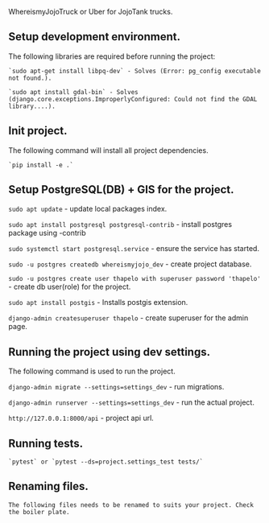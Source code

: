 WhereismyJojoTruck or Uber for JojoTank trucks.

## Setup development environment.
  The following libraries are required before running the project:

    `sudo apt-get install libpq-dev` - Solves (Error: pg_config executable not found.).

    `sudo apt install gdal-bin` - Solves (django.core.exceptions.ImproperlyConfigured: Could not find the GDAL library....).

## Init project.
    
The following command will install all project dependencies.

    `pip install -e .`

## Setup PostgreSQL(DB) + GIS for the project.

  `sudo apt update` - update local packages index.

  `sudo apt install postgresql postgresql-contrib` - install postgres package using -contrib

  `sudo systemctl start postgresql.service` - ensure the service has started.

  `sudo -u postgres createdb whereismyjojo_dev` - create project database.

  `sudo -u postgres create user thapelo with superuser password 'thapelo'` - create db user(role) for the project.

  `sudo apt install postgis` - Installs postgis extension.

  `django-admin createsuperuser thapelo` - create superuser for the admin page.


## Running the project using dev settings.
The following command is used to run the project.

  `django-admin migrate --settings=settings_dev` - run migrations.

  `django-admin runserver --settings=settings_dev` - run the actual project.

  `http://127.0.0.1:8000/api` - project api url.


## Running tests.

    `pytest` or `pytest --ds=project.settings_test tests/`


## Renaming files.
    The following files needs to be renamed to suits your project. Check the boiler plate.
